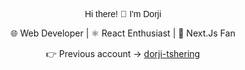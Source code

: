 <p align="center" style="font-family: 'Comic Sans MS', cursive, sans-serif;">
  Hi there! 👋 I'm Dorji
</p>

<p align="center">
  🌐 Web Developer | ⚛️ React Enthusiast | 🚀 Next.Js Fan
</p>

<p align="center">
  👉 Previous account -> <a href="https://github.com/dorji-tshering">dorji-tshering</a>
</p>
